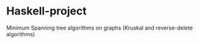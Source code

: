 # Haskell-project
Minimum Spanning tree algorithms on graphs (Kruskal and reverse-delete algorithms)
